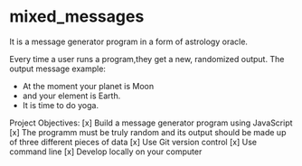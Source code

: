 # mixed_messages
It is a message generator program in a form of astrology oracle. 

Every time a user runs a program,they get a new, randomized output.
The output message example:
   - At the moment your planet is Moon
   - and your element is Earth.	
   - It is time to do yoga.
	
   
Project Objectives:
[x] Build a message generator program using JavaScript
[x] The programm must be truly random and its output should be made up of three different pieces of data
[x] Use Git version control
[x] Use command line
[x] Develop locally on your computer
